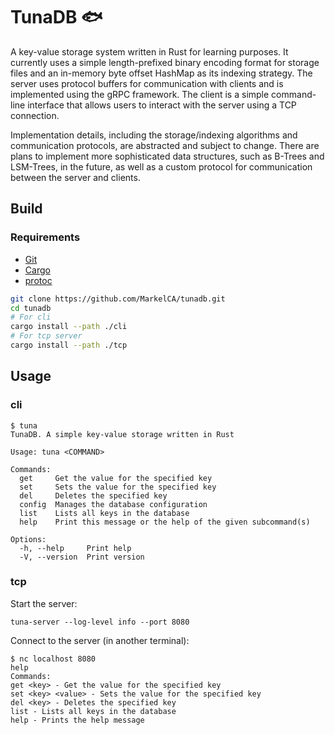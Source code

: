 # TunaDB 🐟
A key-value storage system written in Rust for learning purposes. It currently uses a simple length-prefixed binary encoding format for storage files and an in-memory byte offset HashMap as its indexing strategy. The server uses protocol buffers for communication with clients and is implemented using the gRPC framework. The client is a simple command-line interface that allows users to interact with the server using a TCP connection.

Implementation details, including the storage/indexing algorithms and communication protocols, are abstracted and subject to change. There are plans to implement more sophisticated data structures, such as B-Trees and LSM-Trees, in the future, as well as a custom protocol for communication between the server and clients.
## Build

### Requirements
- [Git](https://git-scm.com/)
- [Cargo](https://github.com/rust-lang/cargo)
- [protoc](https://grpc.io/docs/protoc-installation/)

```bash
git clone https://github.com/MarkelCA/tunadb.git
cd tunadb
# For cli
cargo install --path ./cli
# For tcp server
cargo install --path ./tcp
```


## Usage
### cli
```
$ tuna
TunaDB. A simple key-value storage written in Rust

Usage: tuna <COMMAND>

Commands:
  get     Get the value for the specified key
  set     Sets the value for the specified key
  del     Deletes the specified key
  config  Manages the database configuration
  list    Lists all keys in the database
  help    Print this message or the help of the given subcommand(s)

Options:
  -h, --help     Print help
  -V, --version  Print version
```
### tcp
Start the server:
```
tuna-server --log-level info --port 8080
```
Connect to the server (in another terminal):
```
$ nc localhost 8080
help
Commands:
get <key> - Get the value for the specified key
set <key> <value> - Sets the value for the specified key
del <key> - Deletes the specified key
list - Lists all keys in the database
help - Prints the help message
```
